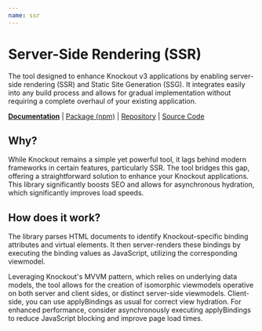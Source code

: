 ```yaml
---
name: ssr
---
```


# Server-Side Rendering (SSR)

<!-- @include docs/parts/packages/ssr/description.md-->

The tool designed to enhance Knockout v3 applications by enabling server-side rendering (SSR) and Static Site Generation (SSG). It integrates easily into any build process and allows for gradual implementation without requiring a complete overhaul of your existing application.

<!-- /include -->

<!-- @include docs/parts/package-nav.md -->

[**Documentation**](https://kolint.github.io/next) | [Package (npm)](https://npmjs.com/package/@kolint/ssr) | [Repository](https://github.com/kolint/next) | [Source Code](https://github.com/kolint/next/tree/main/packages/ssr)

<!-- /include -->

## Why?

While Knockout remains a simple yet powerful tool, it lags behind modern frameworks in certain features, particularly SSR. The tool bridges this gap, offering a straightforward solution to enhance your Knockout applications. This library significantly boosts SEO and allows for asynchronous hydration, which significantly improves load speeds.

## How does it work?

The library parses HTML documents to identify Knockout-specific binding attributes and virtual elements. It then server-renders these bindings by executing the binding values as JavaScript, utilizing the corresponding viewmodel.

Leveraging Knockout's MVVM pattern, which relies on underlying data models, the tool allows for the creation of isomorphic viewmodels operative on both server and client sides, or distinct server-side viewmodels. Client-side, you can use applyBindings as usual for correct view hydration. For enhanced performance, consider asynchronously executing applyBindings to reduce JavaScript blocking and improve page load times.

<!-- @include docs/parts/reference.md -->

[TypeScript]: https://typescriptlang.org
[ESLint]: https://eslint.org
[Knockout]: https://knockoutjs.com
[toolchain]: https://kolint.github.io/next

<!-- /include -->
